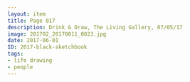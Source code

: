 ```yaml
---
layout: item
title: Page 017
description: Drink & Draw, The Living Gallery, 07/05/17
image: 201702_20170811_0023.jpg
date: 2017-06-01
ID: 2017-black-sketchbook
tags: 
- life drawing 
- people
---
```

